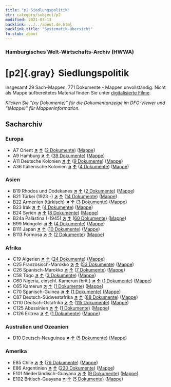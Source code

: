 ```yaml
---
title: "p2 Siedlungspolitik"
etr: category/subject/p2
modified: 2021-03-13
backlink: ../../about.de.html
backlink-title: "Systematik-Übersicht"
fn-stub: about
---
```


### Hamburgisches Welt-Wirtschafts-Archiv (HWWA)
# [p2]{.gray}&#8201; Siedlungspolitik&#160; 




Insgesamt 29 Sach-Mappen, 771 Dokumente - Mappen unvollständig.
Nicht als Mappe aufbereitetes Material finden Sie unter [digitalisierte Filme](/film/h1_sh).

_Klicken Sie "(xy Dokumente)" für die Dokumentanzeige im DFG-Viewer und "(Mappe)" für Mappeninformation._

## Sacharchiv




### Europa

- A7 Orient [**&nearr;**](../../../geo/i/140902/about.de.html "Orient (alle Mappen)") [**&uarr;**](../../../geo/about.de.html#A7 "Ländersystematik") (<a href="https://pm20.zbw.eu/dfgview/sh/140902,145915" title="über: Orient : Siedlungspolitik" target="_blank">2 Dokumente</a>) ([Mappe](http://purl.org/pressemappe20/folder/sh/140902,145915))
- A9 Hamburg [**&nearr;**](../../../geo/i/140905/about.de.html "Hamburg (alle Mappen)") [**&uarr;**](../../../geo/about.de.html#A9 "Ländersystematik") (<a href="https://pm20.zbw.eu/dfgview/sh/140905,145915" title="über: Hamburg : Siedlungspolitik" target="_blank">39 Dokumente</a>) ([Mappe](http://purl.org/pressemappe20/folder/sh/140905,145915))
- A11 Deutsche Kolonien [**&nearr;**](../../../geo/i/140960/about.de.html "Deutsche Kolonien (alle Mappen)") [**&uarr;**](../../../geo/about.de.html#A11 "Ländersystematik") (<a href="https://pm20.zbw.eu/dfgview/sh/140960,145915" title="über: Deutsche Kolonien : Siedlungspolitik" target="_blank">9 Dokumente</a>) ([Mappe](http://purl.org/pressemappe20/folder/sh/140960,145915))
- A36 Italienische Kolonien [**&nearr;**](../../../geo/i/141012/about.de.html "Italienische Kolonien (alle Mappen)") [**&uarr;**](../../../geo/about.de.html#A36 "Ländersystematik") (<a href="https://pm20.zbw.eu/dfgview/sh/141012,145915" title="über: Italienische Kolonien : Siedlungspolitik" target="_blank">4 Dokumente</a>) ([Mappe](http://purl.org/pressemappe20/folder/sh/141012,145915))

### Asien

- B19 Rhodos und Dodekanes [**&nearr;**](../../../geo/i/141106/about.de.html "Rhodos und Dodekanes (alle Mappen)") [**&uarr;**](../../../geo/about.de.html#B19 "Ländersystematik") (<a href="https://pm20.zbw.eu/dfgview/sh/141106,145915" title="über: Rhodos und Dodekanes : Siedlungspolitik" target="_blank">2 Dokumente</a>) ([Mappe](http://purl.org/pressemappe20/folder/sh/141106,145915))
- B21 Türkei (1923 -) [**&nearr;**](../../../geo/i/141111/about.de.html "Türkei (1923 -) (alle Mappen)") [**&uarr;**](../../../geo/about.de.html#B21 "Ländersystematik") (<a href="https://pm20.zbw.eu/dfgview/sh/141111,145915" title="über: Türkei (1923 -) : Siedlungspolitik" target="_blank">14 Dokumente</a>) ([Mappe](http://purl.org/pressemappe20/folder/sh/141111,145915))
- B22 Armenien (türkisch) [**&nearr;**](../../../geo/i/141112/about.de.html "Armenien (türkisch) (alle Mappen)") [**&uarr;**](../../../geo/about.de.html#B22 "Ländersystematik") (<a href="https://pm20.zbw.eu/dfgview/sh/141112,145915" title="über: Armenien (türkisch) : Siedlungspolitik" target="_blank">3 Dokumente</a>) ([Mappe](http://purl.org/pressemappe20/folder/sh/141112,145915))
- B23 Irak [**&nearr;**](../../../geo/i/141113/about.de.html "Irak (alle Mappen)") [**&uarr;**](../../../geo/about.de.html#B23 "Ländersystematik") (<a href="https://pm20.zbw.eu/dfgview/sh/141113,145915" title="über: Irak : Siedlungspolitik" target="_blank">4 Dokumente</a>) ([Mappe](http://purl.org/pressemappe20/folder/sh/141113,145915))
- B24 Syrien [**&nearr;**](../../../geo/i/141114/about.de.html "Syrien (alle Mappen)") [**&uarr;**](../../../geo/about.de.html#B24 "Ländersystematik") (<a href="https://pm20.zbw.eu/dfgview/sh/141114,145915" title="über: Syrien : Siedlungspolitik" target="_blank">8 Dokumente</a>) ([Mappe](http://purl.org/pressemappe20/folder/sh/141114,145915))
- B24a Palästina (-1945) [**&nearr;**](../../../geo/i/141115/about.de.html "Palästina (-1945) (alle Mappen)") [**&uarr;**](../../../geo/about.de.html#B24a "Ländersystematik") (<a href="https://pm20.zbw.eu/dfgview/sh/141115,145915" title="über: Palästina (-1945) : Siedlungspolitik" target="_blank">60 Dokumente</a>) ([Mappe](http://purl.org/pressemappe20/folder/sh/141115,145915))
- B99 Mongolei [**&nearr;**](../../../geo/i/141261/about.de.html "Mongolei (alle Mappen)") [**&uarr;**](../../../geo/about.de.html#B99 "Ländersystematik") (<a href="https://pm20.zbw.eu/dfgview/sh/141261,145915" title="über: Mongolei : Siedlungspolitik" target="_blank">4 Dokumente</a>) ([Mappe](http://purl.org/pressemappe20/folder/sh/141261,145915))
- B111 Japan [**&nearr;**](../../../geo/i/141272/about.de.html "Japan (alle Mappen)") [**&uarr;**](../../../geo/about.de.html#B111 "Ländersystematik") (<a href="https://pm20.zbw.eu/dfgview/sh/141272,145915" title="über: Japan : Siedlungspolitik" target="_blank">10 Dokumente</a>) ([Mappe](http://purl.org/pressemappe20/folder/sh/141272,145915))
- B113 Formosa [**&nearr;**](../../../geo/i/141274/about.de.html "Formosa (alle Mappen)") [**&uarr;**](../../../geo/about.de.html#B113 "Ländersystematik") (<a href="https://pm20.zbw.eu/dfgview/sh/141274,145915" title="über: Formosa : Siedlungspolitik" target="_blank">2 Dokumente</a>) ([Mappe](http://purl.org/pressemappe20/folder/sh/141274,145915))

### Afrika

- C19 Algerien [**&nearr;**](../../../geo/i/141354/about.de.html "Algerien (alle Mappen)") [**&uarr;**](../../../geo/about.de.html#C19 "Ländersystematik") (<a href="https://pm20.zbw.eu/dfgview/sh/141354,145915" title="über: Algerien : Siedlungspolitik" target="_blank">24 Dokumente</a>) ([Mappe](http://purl.org/pressemappe20/folder/sh/141354,145915))
- C25 Französisch-Marokko [**&nearr;**](../../../geo/i/141358/about.de.html "Französisch-Marokko (alle Mappen)") [**&uarr;**](../../../geo/about.de.html#C25 "Ländersystematik") (<a href="https://pm20.zbw.eu/dfgview/sh/141358,145915" title="über: Französisch-Marokko : Siedlungspolitik" target="_blank">53 Dokumente</a>) ([Mappe](http://purl.org/pressemappe20/folder/sh/141358,145915))
- C26 Spanisch-Marokko [**&nearr;**](../../../geo/i/141359/about.de.html "Spanisch-Marokko (alle Mappen)") [**&uarr;**](../../../geo/about.de.html#C26 "Ländersystematik") (<a href="https://pm20.zbw.eu/dfgview/sh/141359,145915" title="über: Spanisch-Marokko : Siedlungspolitik" target="_blank">7 Dokumente</a>) ([Mappe](http://purl.org/pressemappe20/folder/sh/141359,145915))
- C58 Togo [**&nearr;**](../../../geo/i/141408/about.de.html "Togo (alle Mappen)") [**&uarr;**](../../../geo/about.de.html#C58 "Ländersystematik") (<a href="https://pm20.zbw.eu/dfgview/sh/141408,145915" title="über: Togo : Siedlungspolitik" target="_blank">3 Dokumente</a>) ([Mappe](http://purl.org/pressemappe20/folder/sh/141408,145915))
- C60 Nigeria, einschl. Kamerun (brit.) [**&nearr;**](../../../geo/i/141409/about.de.html "Nigeria, einschl. Kamerun (brit.) (alle Mappen)") [**&uarr;**](../../../geo/about.de.html#C60 "Ländersystematik") (<a href="https://pm20.zbw.eu/dfgview/sh/141409,145915" title="über: Nigeria, einschl. Kamerun (brit.) : Siedlungspolitik" target="_blank">1 Dokumente</a>) ([Mappe](http://purl.org/pressemappe20/folder/sh/141409,145915))
- C65 Kamerun [**&nearr;**](../../../geo/i/141410/about.de.html "Kamerun (alle Mappen)") [**&uarr;**](../../../geo/about.de.html#C65 "Ländersystematik") (<a href="https://pm20.zbw.eu/dfgview/sh/141410,145915" title="über: Kamerun : Siedlungspolitik" target="_blank">1 Dokumente</a>) ([Mappe](http://purl.org/pressemappe20/folder/sh/141410,145915))
- C70 Spanisch-Guinea [**&nearr;**](../../../geo/i/141412/about.de.html "Spanisch-Guinea (alle Mappen)") [**&uarr;**](../../../geo/about.de.html#C70 "Ländersystematik") (<a href="https://pm20.zbw.eu/dfgview/sh/141412,145915" title="über: Spanisch-Guinea : Siedlungspolitik" target="_blank">1 Dokumente</a>) ([Mappe](http://purl.org/pressemappe20/folder/sh/141412,145915))
- C87 Deutsch-Südwestafrika [**&nearr;**](../../../geo/i/141450/about.de.html "Deutsch-Südwestafrika (alle Mappen)") [**&uarr;**](../../../geo/about.de.html#C87 "Ländersystematik") (<a href="https://pm20.zbw.eu/dfgview/sh/141450,145915" title="über: Deutsch-Südwestafrika : Siedlungspolitik" target="_blank">88 Dokumente</a>) ([Mappe](http://purl.org/pressemappe20/folder/sh/141450,145915))
- C110 Deutsch-Ostafrika [**&nearr;**](../../../geo/i/141471/about.de.html "Deutsch-Ostafrika (alle Mappen)") [**&uarr;**](../../../geo/about.de.html#C110 "Ländersystematik") (<a href="https://pm20.zbw.eu/dfgview/sh/141471,145915" title="über: Deutsch-Ostafrika : Siedlungspolitik" target="_blank">115 Dokumente</a>) ([Mappe](http://purl.org/pressemappe20/folder/sh/141471,145915))
- C125 Abessinien [**&nearr;**](../../../geo/i/141482/about.de.html "Abessinien (alle Mappen)") [**&uarr;**](../../../geo/about.de.html#C125 "Ländersystematik") (<a href="https://pm20.zbw.eu/dfgview/sh/141482,145915" title="über: Abessinien : Siedlungspolitik" target="_blank">1 Dokumente</a>) ([Mappe](http://purl.org/pressemappe20/folder/sh/141482,145915))
- C126 Eritrea [**&nearr;**](../../../geo/i/141483/about.de.html "Eritrea (alle Mappen)") [**&uarr;**](../../../geo/about.de.html#C126 "Ländersystematik") (<a href="https://pm20.zbw.eu/dfgview/sh/141483,145915" title="über: Eritrea : Siedlungspolitik" target="_blank">1 Dokumente</a>) ([Mappe](http://purl.org/pressemappe20/folder/sh/141483,145915))

### Australien und Ozeanien

- D10 Deutsch-Neuguinea [**&nearr;**](../../../geo/i/141601/about.de.html "Deutsch-Neuguinea (alle Mappen)") [**&uarr;**](../../../geo/about.de.html#D10 "Ländersystematik") (<a href="https://pm20.zbw.eu/dfgview/sh/141601,145915" title="über: Deutsch-Neuguinea : Siedlungspolitik" target="_blank">5 Dokumente</a>) ([Mappe](http://purl.org/pressemappe20/folder/sh/141601,145915))

### Amerika

- E85 Chile [**&nearr;**](../../../geo/i/141691/about.de.html "Chile (alle Mappen)") [**&uarr;**](../../../geo/about.de.html#E85 "Ländersystematik") (<a href="https://pm20.zbw.eu/dfgview/sh/141691,145915" title="über: Chile : Siedlungspolitik" target="_blank">76 Dokumente</a>) ([Mappe](http://purl.org/pressemappe20/folder/sh/141691,145915))
- E86 Argentinien [**&nearr;**](../../../geo/i/141692/about.de.html "Argentinien (alle Mappen)") [**&uarr;**](../../../geo/about.de.html#E86 "Ländersystematik") (<a href="https://pm20.zbw.eu/dfgview/sh/141692,145915" title="über: Argentinien : Siedlungspolitik" target="_blank">220 Dokumente</a>) ([Mappe](http://purl.org/pressemappe20/folder/sh/141692,145915))
- E101 Niederländisch-Guayana [**&nearr;**](../../../geo/i/141699/about.de.html "Niederländisch-Guayana (alle Mappen)") [**&uarr;**](../../../geo/about.de.html#E101 "Ländersystematik") (<a href="https://pm20.zbw.eu/dfgview/sh/141699,145915" title="über: Niederländisch-Guayana : Siedlungspolitik" target="_blank">9 Dokumente</a>) ([Mappe](http://purl.org/pressemappe20/folder/sh/141699,145915))
- E102 Britisch-Guayana [**&nearr;**](../../../geo/i/141700/about.de.html "Britisch-Guayana (alle Mappen)") [**&uarr;**](../../../geo/about.de.html#E102 "Ländersystematik") (<a href="https://pm20.zbw.eu/dfgview/sh/141700,145915" title="über: Britisch-Guayana : Siedlungspolitik" target="_blank">5 Dokumente</a>) ([Mappe](http://purl.org/pressemappe20/folder/sh/141700,145915))


